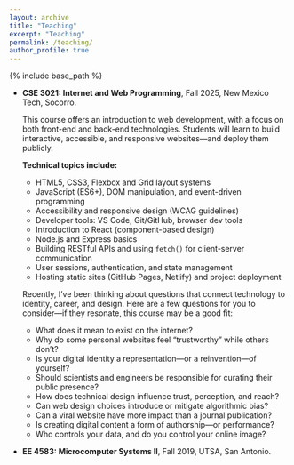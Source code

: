 ```yaml
---
layout: archive
title: "Teaching"
excerpt: "Teaching"
permalink: /teaching/
author_profile: true
---
```


{% include base_path %}

* <b>CSE 3021: Internet and Web Programming</b>, Fall 2025, New Mexico Tech, Socorro.

  This course offers an introduction to web development, with a focus on both front-end and back-end technologies. Students will learn to build interactive, accessible, and responsive websites—and deploy them publicly.

  **Technical topics include:**
  - HTML5, CSS3, Flexbox and Grid layout systems
  - JavaScript (ES6+), DOM manipulation, and event-driven programming
  - Accessibility and responsive design (WCAG guidelines)
  - Developer tools: VS Code, Git/GitHub, browser dev tools
  - Introduction to React (component-based design)
  - Node.js and Express basics
  - Building RESTful APIs and using `fetch()` for client-server communication
  - User sessions, authentication, and state management
  - Hosting static sites (GitHub Pages, Netlify) and project deployment

  Recently, I’ve been thinking about questions that connect technology to identity, career, and design. Here are a few questions for you to consider—if they resonate, this course may be a good fit:

  - What does it mean to exist on the internet?
  - Why do some personal websites feel “trustworthy” while others don’t?
  - Is your digital identity a representation—or a reinvention—of yourself?
  - Should scientists and engineers be responsible for curating their public presence?
  - How does technical design influence trust, perception, and reach?
  - Can web design choices introduce or mitigate algorithmic bias?
  - Can a viral website have more impact than a journal publication?
  - Is creating digital content a form of authorship—or performance?
  - Who controls your data, and do you control your online image?

* <b>EE 4583: Microcomputer Systems II</b>, Fall 2019, UTSA, San Antonio.
